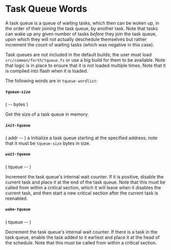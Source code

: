 # Task Queue Words

A task queue is a queue of waiting tasks, which then can be woken up, in the order of their joining the task queue, by another task. Note that tasks can wake up any given number of tasks *before* they join the task queue, upon which they will not actually deschedule themselves but rather increment the count of waiting tasks (which was negative in this case).

Task queues are not included in the default builds; the user must load `src/common/forth/tqueue.fs` or use a big build for them to be available. Note that logic is in place to ensure that it is not loaded multiple times. Note that it is compiled into flash when it is loaded.

The following words are in `tqueue-wordlist`:

##### `tqueue-size`
( -- bytes )

Get the size of a task queue in memory.

##### `init-tqueue`
( addr -- )
a
Initialize a task queue starting at the specified address; note that it must be `tqueue-size` bytes in size.

##### `wait-tqueue`
( tqueue -- )

Increment the task queue's internal wait counter. If it is positive, disable the current task and place it at the end of the task queue. Note that this must be called from within a critical section, which it will leave when it disables the current task, and then start a new critical section after the current task is reenabled.

##### `wake-tqueue`
( tqueue -- )

Decrement the task queue's internal wait counter. If there is a task in the task queue, enable the task added to it earliest and place it at the head of the schedule. Note that this must be called from within a critical section.
